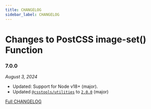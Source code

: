 ```yaml
---
title: CHANGELOG
sidebar_label: CHANGELOG
---
```

# Changes to PostCSS image-set() Function

### 7.0.0

_August 3, 2024_

- Updated: Support for Node v18+ (major).
- Updated [`@csstools/utilities`](https://github.com/csstools/postcss-plugins/tree/main/packages/utilities) to [`2.0.0`](https://github.com/csstools/postcss-plugins/tree/main/packages/utilities/CHANGELOG.md#200) (major)

[Full CHANGELOG](https://github.com/csstools/postcss-plugins/tree/main/plugins/postcss-image-set-function/CHANGELOG.md)


